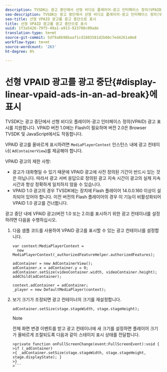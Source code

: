 ```yaml
---
description: TVSDK는 광고 중단에서 선형 비디오 플레이어-광고 인터페이스 정의(VPAID) 광고 표시를 지원합니다. VPAID 버전 1.0에는 Flash이 필요하며 버전 2.0은 Browser TVSDK 및 JavaScript에서도 작동합니다.
seo-description: TVSDK는 광고 중단에서 선형 비디오 플레이어-광고 인터페이스 정의(VPAID) 광고 표시를 지원합니다. VPAID 버전 1.0에는 Flash이 필요하며 버전 2.0은 Browser TVSDK 및 JavaScript에서도 작동합니다.
seo-title: 선형 VPAID 광고를 광고 중단으로 표시
title: 선형 VPAID 광고를 광고 중단으로 표시
uuid: 1f3a5426-79f5-49a1-a913-923708c09ade
translation-type: tm+mt
source-git-commit: 5df9a8b98baaf1cd1803581d2b60c7ed4261a0e8
workflow-type: tm+mt
source-wordcount: '263'
ht-degree: 0%

---
```



# 선형 VPAID 광고를 광고 중단{#display-linear-vpaid-ads-in-an-ad-break}에 표시

TVSDK는 광고 중단에서 선형 비디오 플레이어-광고 인터페이스 정의(VPAID) 광고 표시를 지원합니다. VPAID 버전 1.0에는 Flash이 필요하며 버전 2.0은 Browser TVSDK 및 JavaScript에서도 작동합니다.

VPAID 광고를 올바르게 표시하려면 `MediaPlayerContext` 인스턴스 내에 광고 컨테이너( `AdContainerView`)를 제공해야 합니다.

VPAID 광고의 제한 사항:

* 광고가 대화형일 수 있기 때문에 VPAID 광고에 사전 정의된 기간이 반드시 있는 것은 아닙니다. 따라서 광고 서버 응답으로 정의된 광고 지속 시간이 광고의 실제 지속 시간과 항상 정확하게 일치하지 않을 수 있습니다.
* VPAID 1.0 광고의 경우 TVSDK에는 장치에 Flash 플레이어 14.0.0.160 이상이 설치되어 있어야 합니다. 이전 버전의 Flash 플레이어의 경우 이 기능이 비활성화되어 VPAID 1.0 광고를 건너뜁니다.

광고 중단 내에 VPAID 광고(버전 1.0 또는 2.0)를 표시하기 위한 광고 컨테이너를 설정하려면 다음을 수행하십시오.

1. 다음 샘플 코드를 사용하여 VPAID 광고를 표시할 수 있는 광고 컨테이너를 설정합니다.

   ```
   var context:MediaPlayerContext =  
     new MediaPlayerContext(_authorizedFeatureHelper.authorizedFeatures); 
   
   adContainer = new AdContainerView(); 
   adContainer.x = adContainer.y = 0; 
   adContainer.setSize(videoContainer.width, videoContainer.height); 
   addChild(adContainer); 
   
   context.adContainer = adContainer; 
   _player = new DefaultMediaPlayer(context);
   ```

1. 보기 크기가 조정되면 광고 컨테이너의 크기를 재설정합니다.

   ```
   adContainer.setSize(stage.stageWidth, stage.stageHeight);
   ```

   >[!NOTE]
   >
   >전체 화면 변경 이벤트를 받고 광고 컨테이너에 새 크기를 설정하면 플레이어 크기가 올바르게 조절되도록 다음과 같이 스테이지 표시 상태를 전달합니다.
   >
   >
   ```
   >private function onFullScreenChange(event:FullScreenEvent):void { 
   >if (_adContainer) 
   >{ _adContainer.setSize(stage.stageWidth, stage.stageHeight, stage.displayState); } 
   >}
   >```

